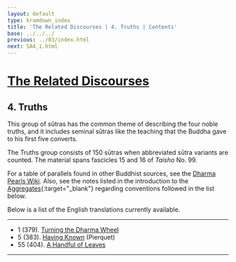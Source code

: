 ```yaml
---
layout: default
type: kramdown_index
title: 'The Related Discourses | 4. Truths | Contents'
base: ../../../
previous: ../03/index.html
next: SA4_1.html
---
```


# [The Related Discourses](../index.html)
## 4. Truths

This group of sūtras has the common theme of describing the four noble truths, and it includes seminal sūtras like the teaching that the Buddha gave to his first five converts.

The Truths group consists of 150 sūtras when abbreviated sūtra variants are counted. The material spans fascicles 15 and 16 of *Taisho* No. 99.

For a table of parallels found in other Buddhist sources, see the [Dharma Pearls Wiki](https://dharmapearls.net/dharmabase/index.php/Truths_Sa%E1%B9%83yukta). Also, see the notes listed in the introduction to the [Aggregates](../01/index.html){:target="_blank"} regarding conventions followed in the list below.

Below is a list of the English translations currently available.

---

<ul class="list-style-none">
  <li>1 (379). <a href="SA4_1.html">Turning the Dharma Wheel</a></li>
        <!--
            <li>2. Planting a Tree <span class="links">[T 99.380]</span></li>
            <li>3. Planting a Tree <span class="links">[T 99.381]</span></li>
            <li>4. Planting a Tree <span class="links">[T 99.382]</span></li>
        -->
  <li>5 (383). <a href="https://suttacentral.net/sa383/en/pierquet" target="_blank">Having Known</a> (Pierquet)</li>
        <!--
            <li>6. Planting a Tree <span class="links">[T 99.384]</span></li>
            <li>7. Planting a Tree <span class="links">[T 99.385]</span></li>
            <li>8. Planting a Tree <span class="links">[T 99.386]</span></li>
            <li>9. Planting a Tree <span class="links">[T 99.387]</span></li>
            <li>10. Planting a Tree <span class="links">[T 99.388]</span></li>
            <li>11. Planting a Tree <span class="links">[T 99.389]</span></li>
            <li>12. Planting a Tree <span class="links">[T 99.390]</span></li>
            <li>13. Planting a Tree <span class="links">[T 99.391]</span></li>
            <li>14. Planting a Tree <span class="links">[T 99.392]</span></li>
            <li>15. Planting a Tree <span class="links">[T 99.392]</span></li>
            <li>16. Planting a Tree <span class="links">[T 99.392]</span></li>
            <li>17. Planting a Tree <span class="links">[T 99.392]</span></li>
            <li>18. Planting a Tree <span class="links">[T 99.392]</span></li>
            <li>19. Planting a Tree <span class="links">[T 99.392]</span></li>
            <li>20. Planting a Tree <span class="links">[T 99.392]</span></li>
            <li>21. Planting a Tree <span class="links">[T 99.392]</span></li>
            <li>22. Planting a Tree <span class="links">[T 99.393]</span></li>
            <li>23. Planting a Tree <span class="links">[T 99.393]</span></li>
            <li>24. Planting a Tree <span class="links">[T 99.393]</span></li>
            <li>25. Planting a Tree <span class="links">[T 99.393]</span></li>
            <li>26. Planting a Tree <span class="links">[T 99.393]</span></li>
            <li>27. Planting a Tree <span class="links">[T 99.393]</span></li>
            <li>28. Planting a Tree <span class="links">[T 99.393]</span></li>
            <li>29. Planting a Tree <span class="links">[T 99.393]</span></li>
            <li>30. Planting a Tree <span class="links">[T 99.393]</span></li>
            <li>31. Planting a Tree <span class="links">[T 99.393]</span></li>
            <li>32. Planting a Tree <span class="links">[T 99.393]</span></li>
            <li>33. Planting a Tree <span class="links">[T 99.393]</span></li>
            <li>34. Planting a Tree <span class="links">[T 99.393]</span></li>
            <li>35. Planting a Tree <span class="links">[T 99.393]</span></li>
            <li>36. Planting a Tree <span class="links">[T 99.393]</span></li>
            <li>37. Planting a Tree <span class="links">[T 99.393]</span></li>
            <li>38. Planting a Tree <span class="links">[T 99.393]</span></li>
            <li>39. Planting a Tree <span class="links">[T 99.393]</span></li>
            <li>40. Planting a Tree <span class="links">[T 99.393]</span></li>
            <li>41. Planting a Tree <span class="links">[T 99.393]</span></li>
            <li>42. Planting a Tree <span class="links">[T 99.393]</span></li>
            <li>43. Planting a Tree <span class="links">[T 99.394]</span></li>
            <li>44. Planting a Tree <span class="links">[T 99.394]</span></li>
            <li>45. Planting a Tree <span class="links">[T 99.394]</span></li>
            <li>46. Planting a Tree <span class="links">[T 99.395]</span></li>
            <li>47. Planting a Tree <span class="links">[T 99.396]</span></li>
            <li>48. Planting a Tree <span class="links">[T 99.397]</span></li>
            <li>49. Planting a Tree <span class="links">[T 99.398]</span></li>
            <li>50. Planting a Tree <span class="links">[T 99.399]</span></li>
            <li>51. Planting a Tree <span class="links">[T 99.400]</span></li>
            <li>52. Planting a Tree <span class="links">[T 99.401]</span></li>
            <li>53. Planting a Tree <span class="links">[T 99.402]</span></li>
            <li>54. Planting a Tree <span class="links">[T 99.403]</span></li>
        -->
  <li>55 (404). <a href="SA4_55.html">A Handful of Leaves</a></li>
        <!--
            <li>56. Planting a Tree <span class="links">[T 99.405]</span></li>
            <li>57. Planting a Tree <span class="links">[T 99.406]</span></li>
            <li>58. Planting a Tree <span class="links">[T 99.407]</span></li>
            <li>59. Planting a Tree <span class="links">[T 99.408]</span></li>
            <li>60. Planting a Tree <span class="links">[T 99.409]</span></li>
            <li>61. Planting a Tree <span class="links">[T 99.410]</span></li>
            <li>62. Planting a Tree <span class="links">[T 99.411]</span></li>
            <li>63. Planting a Tree <span class="links">[T 99.412]</span></li>
            <li>64. Planting a Tree <span class="links">[T 99.413]</span></li>
            <li>65. Planting a Tree <span class="links">[T 99.414]</span></li>
            <li>66. Planting a Tree <span class="links">[T 99.415]</span></li>
            <li>67. Planting a Tree <span class="links">[T 99.416]</span></li>
            <li>68. Planting a Tree <span class="links">[T 99.417]</span></li>
            <li>69. Planting a Tree <span class="links">[T 99.418]</span></li>
            <li>70. Planting a Tree <span class="links">[T 99.419]</span></li>
            <li>71. Planting a Tree <span class="links">[T 99.420]</span></li>
            <li>72. Planting a Tree <span class="links">[T 99.421]</span></li>
            <li>73. Planting a Tree <span class="links">[T 99.422]</span></li>
            <li>74. Planting a Tree <span class="links">[T 99.423]</span></li>
            <li>75. Planting a Tree <span class="links">[T 99.424]</span></li>
            <li>76. Planting a Tree <span class="links">[T 99.425]</span></li>
            <li>77. Planting a Tree <span class="links">[T 99.426]</span></li>
            <li>78. Planting a Tree <span class="links">[T 99.427]</span></li>
            <li>79. Planting a Tree <span class="links">[T 99.427]</span></li>
            <li>80. Planting a Tree <span class="links">[T 99.427]</span></li>
            <li>81. Planting a Tree <span class="links">[T 99.428]</span></li>
            <li>82. Planting a Tree <span class="links">[T 99.429]</span></li>
            <li>83. Planting a Tree <span class="links">[T 99.430]</span></li>
            <li>84. Planting a Tree <span class="links">[T 99.431]</span></li>
            <li>85. Planting a Tree <span class="links">[T 99.432]</span></li>
            <li>86. Planting a Tree <span class="links">[T 99.433]</span></li>
            <li>87. Planting a Tree <span class="links">[T 99.434]</span></li>
            <li>88. Planting a Tree <span class="links">[T 99.435]</span></li>
            <li>89. Planting a Tree <span class="links">[T 99.436]</span></li>
            <li>90. Planting a Tree <span class="links">[T 99.437]</span></li>
            <li>91. Planting a Tree <span class="links">[T 99.438]</span></li>
            <li>92. Planting a Tree <span class="links">[T 99.439]</span></li>
            <li>93. Planting a Tree <span class="links">[T 99.440]</span></li>
            <li>94. Planting a Tree <span class="links">[T 99.440]</span></li>
            <li>95. Planting a Tree <span class="links">[T 99.440]</span></li>
            <li>96. Planting a Tree <span class="links">[T 99.440]</span></li>
            <li>97. Planting a Tree <span class="links">[T 99.440]</span></li>
            <li>98. Planting a Tree <span class="links">[T 99.440]</span></li>
            <li>99. Planting a Tree <span class="links">[T 99.440]</span></li>
            <li>100. Planting a Tree <span class="links">[T 99.440]</span></li>
            <li>101. Planting a Tree <span class="links">[T 99.441]</span></li>
            <li>102. Planting a Tree <span class="links">[T 99.441]</span></li>
            <li>103. Planting a Tree <span class="links">[T 99.441]</span></li>
            <li>104. Planting a Tree <span class="links">[T 99.441]</span></li>
            <li>105. Planting a Tree <span class="links">[T 99.441]</span></li>
            <li>106. Planting a Tree <span class="links">[T 99.441]</span></li>
            <li>107. Planting a Tree <span class="links">[T 99.441]</span></li>
            <li>108. Planting a Tree <span class="links">[T 99.441]</span></li>
            <li>109. Planting a Tree <span class="links">[T 99.441]</span></li>
            <li>110. Planting a Tree <span class="links">[T 99.441]</span></li>
            <li>111. Planting a Tree <span class="links">[T 99.442]</span></li>
            <li>112. Planting a Tree <span class="links">[T 99.442]</span></li>
            <li>113. Planting a Tree <span class="links">[T 99.442]</span></li>
            <li>114. Planting a Tree <span class="links">[T 99.442]</span></li>
            <li>115. Planting a Tree <span class="links">[T 99.442]</span></li>
            <li>116. Planting a Tree <span class="links">[T 99.442]</span></li>
            <li>117. Planting a Tree <span class="links">[T 99.442]</span></li>
            <li>118. Planting a Tree <span class="links">[T 99.442]</span></li>
            <li>119. Planting a Tree <span class="links">[T 99.442]</span></li>
            <li>120. Planting a Tree <span class="links">[T 99.442]</span></li>
            <li>121. Planting a Tree <span class="links">[T 99.442]</span></li>
            <li>122. Planting a Tree <span class="links">[T 99.442]</span></li>
            <li>123. Planting a Tree <span class="links">[T 99.442]</span></li>
            <li>124. Planting a Tree <span class="links">[T 99.442]</span></li>
            <li>125. Planting a Tree <span class="links">[T 99.442]</span></li>
            <li>126. Planting a Tree <span class="links">[T 99.442]</span></li>
            <li>127. Planting a Tree <span class="links">[T 99.442]</span></li>
            <li>128. Planting a Tree <span class="links">[T 99.442]</span></li>
            <li>129. Planting a Tree <span class="links">[T 99.442]</span></li>
            <li>130. Planting a Tree <span class="links">[T 99.442]</span></li>
            <li>131. Planting a Tree <span class="links">[T 99.442]</span></li>
            <li>132. Planting a Tree <span class="links">[T 99.442]</span></li>
            <li>133. Planting a Tree <span class="links">[T 99.442]</span></li>
            <li>134. Planting a Tree <span class="links">[T 99.442]</span></li>
            <li>135. Planting a Tree <span class="links">[T 99.442]</span></li>
            <li>136. Planting a Tree <span class="links">[T 99.442]</span></li>
            <li>137. Planting a Tree <span class="links">[T 99.442]</span></li>
            <li>138. Planting a Tree <span class="links">[T 99.442]</span></li>
            <li>139. Planting a Tree <span class="links">[T 99.442]</span></li>
            <li>140. Planting a Tree <span class="links">[T 99.442]</span></li>
            <li>141. Planting a Tree <span class="links">[T 99.443]</span></li>
            <li>142. Planting a Tree <span class="links">[T 99.443]</span></li>
            <li>143. Planting a Tree <span class="links">[T 99.443]</span></li>
            <li>144. Planting a Tree <span class="links">[T 99.443]</span></li>
            <li>145. Planting a Tree <span class="links">[T 99.443]</span></li>
            <li>146. Planting a Tree <span class="links">[T 99.443]</span></li>
            <li>147. Planting a Tree <span class="links">[T 99.443]</span></li>
            <li>148. Planting a Tree <span class="links">[T 99.443]</span></li>
            <li>149. Planting a Tree <span class="links">[T 99.443]</span></li>
            <li>150. Planting a Tree <span class="links">[T 99.443]</span></li>
        -->
</ul>

---
